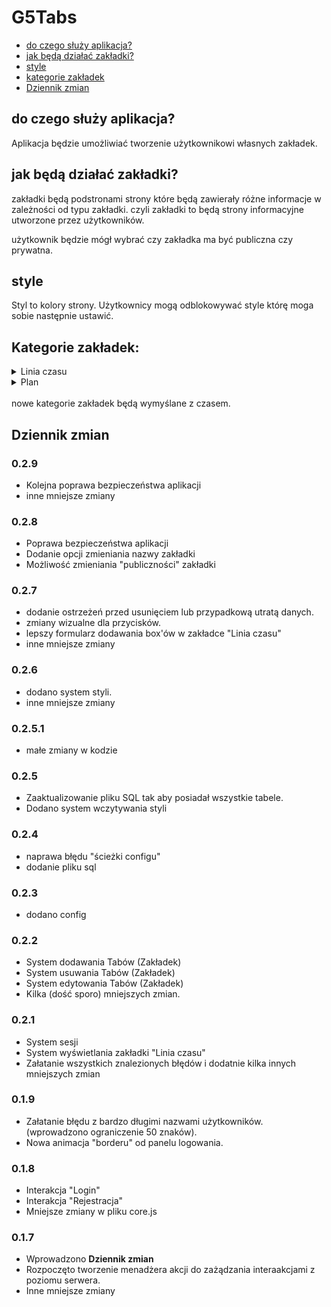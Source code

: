 # G5Tabs
* [do czego służy aplikacja?](#do-czego-służy-aplikacja)
* [jak będą działać zakładki?](#jak-będą-działać-zakładki)
* [style](#style)
* [kategorie zakładek](#kategorie-zakładek)
* [Dziennik zmian](#dziennik-zmian)

## do czego służy aplikacja?
Aplikacja będzie umożliwiać tworzenie użytkownikowi własnych zakładek.

## jak będą działać zakładki?
zakładki będą podstronami strony które będą zawierały różne informacje w zależności od typu zakładki. czyli zakładki to będą strony informacyjne utworzone przez użytkowników.

użytkownik będzie mógł wybrać czy zakładka ma być publiczna czy prywatna.

## style
Styl to kolory strony. Użytkownicy mogą odblokowywać style którę moga sobie następnie ustawić.

## Kategorie zakładek: 
<details>
<summary>Linia czasu</summary>
użytkownik w lini czasu może dodawać co się stało lub stanie w danym dniu. a następnie strona generuje daty oraz kafelki informacjami umieszczonymi przez użytkownika. (w planach jest interakcja z kafelkami)
</details>
<details>
<summary>Plan</summary>
użytkownik w planie może dodawać jakie ma plany na przyszłość. strona będzie wyświetlała liste z odliczaniem do każdego poszczególnego planu na przyszłość.
</details>
<br/>
nowe kategorie zakładek będą wymyślane z czasem. 

## Dziennik zmian

### 0.2.9
+ Kolejna poprawa bezpieczeństwa aplikacji
+ inne mniejsze zmiany

### 0.2.8
+ Poprawa bezpieczeństwa aplikacji
+ Dodanie opcji zmieniania nazwy zakładki
+ Możliwość zmieniania "publiczności" zakładki

### 0.2.7
+ dodanie ostrzeżeń przed usunięciem lub przypadkową utratą danych.
+ zmiany wizualne dla przycisków.
+ lepszy formularz dodawania box'ów w zakładce "Linia czasu"
+ inne mniejsze zmiany

### 0.2.6
+ dodano system styli. 
+ inne mniejsze zmiany

### 0.2.5.1
+ małe zmiany w kodzie

### 0.2.5
+ Zaaktualizowanie pliku SQL tak aby posiadał wszystkie tabele.
+ Dodano system wczytywania styli

### 0.2.4
+ naprawa błędu "ścieżki configu"
+ dodanie pliku sql

### 0.2.3
+ dodano config

### 0.2.2
+ System dodawania Tabów (Zakładek)
+ System usuwania Tabów (Zakładek)
+ System edytowania Tabów (Zakładek)
+ Kilka (dość sporo) mniejszych zmian.

### 0.2.1
+ System sesji
+ System wyświetlania zakładki "Linia czasu"
+ Załatanie wszystkich znalezionych błędów i dodatnie kilka innych mniejszych zmian

### 0.1.9
+ Załatanie błędu z bardzo długimi nazwami użytkowników. (wprowadzono ograniczenie 50 znaków).
+ Nowa animacja "borderu" od panelu logowania.

### 0.1.8
+ Interakcja "Login"
+ Interakcja "Rejestracja"
+ Mniejsze zmiany w pliku core.js

### 0.1.7
+ Wprowadzono **Dziennik zmian**
+ Rozpoczęto tworzenie menadżera akcji do zażądzania interaakcjami z poziomu serwera.
+ Inne mniejsze zmiany